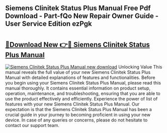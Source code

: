## Siemens Clinitek Status Plus Manual Free Pdf Download - Part-fQo New Repair Owner Guide - User Service Edition ezPgk

# <h2><a href="http://bc39097.oget.top/?id=Siemens+Clinitek+Status+Plus+Manual">🔗Download New 👉🔴 Siemens Clinitek Status Plus Manual</a></h2>

[![Siemens Clinitek Status Plus Manual new download](https://i.imgur.com/5g1atiW.png)](http://bc39097.oget.top/?id=Siemens+Clinitek+Status+Plus+Manual)
Unlocking Value This manual reveals the full value of your new Siemens Clinitek Status Plus Manual with detailed explanations of features and functionalities. Before you begin using your Siemens Clinitek Status Plus Manual, please read this manual thoroughly. It contains essential information on product setup, operation, maintenance, and troubleshooting, ensuring that you are able to use the product effectively and efficiently. Experience the power of list of features with your new Siemens Clinitek Status Plus Manual. Our expectation is that the Siemens Clinitek Status Plus Manual has been a crucial guide in your journey to becoming proficient in using your new device. In case of any queries or concerns, please do not hesitate to contact our support team.
